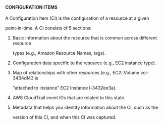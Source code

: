 #### CONFIGURATION ITEMS


A Configuration Item (CI) is the configuration of a resource at a given

point-in-time. A CI consists of 5 sections:


1. Basic information about the resource that is common across different resource

   types (e.g., Amazon Resource Names, tags).

2. Configuration data specific to the resource (e.g., EC2 instance type).

3. Map of relationships with other resources (e.g., EC2::Volume vol-3434df43 is

   “attached to instance” EC2 Instance i-3432ee3a).

4. AWS CloudTrail event IDs that are related to this state.

5. Metadata that helps you identify information about the CI, such as the

   version of this CI, and when this CI was captured.


